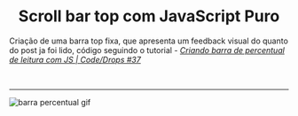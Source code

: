 # <center> Scroll bar top com JavaScript Puro </center>

Criação de uma barra top fixa, que apresenta um feedback visual do quanto do post ja foi lido, código seguindo o tutorial - [_Criando barra de percentual de leitura com JS | Code/Drops #37_](https://www.youtube.com/watch?v=wHzpWi3FxI8&list=PL85ITvJ7FLoifcDIBeuuAhh4_799RZaSc&index=17&ab_channel=Rocketseat)

</br> <hr>

![barra percentual gif](./.github/scroll-top.gif)
